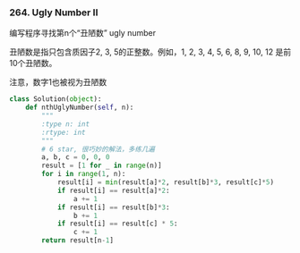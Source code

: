 ### 264. Ugly Number II 
编写程序寻找第n个“丑陋数” ugly number

丑陋数是指只包含质因子2, 3, 5的正整数。例如，1, 2, 3, 4, 5, 6, 8, 9, 10, 12 是前10个丑陋数。

注意，数字1也被视为丑陋数




```python
class Solution(object):
    def nthUglyNumber(self, n):
        """
        :type n: int
        :rtype: int
        """
        # 6 star, 很巧妙的解法，多练几遍
        a, b, c = 0, 0, 0
        result = [1 for _ in range(n)]
        for i in range(1, n):
            result[i] = min(result[a]*2, result[b]*3, result[c]*5)
            if result[i] == result[a]*2:
                a += 1
            if result[i] == result[b]*3:
                b += 1
            if result[i] == result[c] * 5:
                c += 1
        return result[n-1]
```